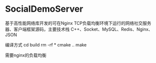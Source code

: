 # SocialDemoServer
基于高性能网络库开发的可在Nginx TCP负载均衡环境下运行的网络社交服务器、客户端框架源码，主要技术栈 C++、Socket、MySQL、Redis、Nginx、JSON

编译方式
cd build
rm -rf *
cmake ..
make

需要nginx的负载均衡
